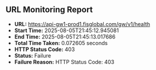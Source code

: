 ## URL Monitoring Report

- **URL:** https://api-gw1-prod1.fisglobal.com/gw/v1/health
- **Start Time:** 2025-08-05T21:45:12.945081
- **End Time:** 2025-08-05T21:45:13.017686
- **Total Time Taken:** 0.072605 seconds
- **HTTP Status Code:** 403
- **Status:** Failure
- **Failure Reason:** HTTP Status Code: 403
